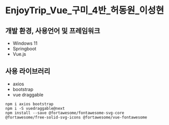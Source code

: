 # EnjoyTrip_Vue_구미_4반_허동원_이성현

## 개발 환경, 사용언어 및 프레임워크
- Windows 11
- Springboot
- Vue.js

## 사용 라이브러리
- axios
- bootstrap
- vue draggable

```
npm i axios bootstrap
npm i -S vuedraggable@next
npm install --save @fortawesome/fontawesome-svg-core @fortawesome/free-solid-svg-icons @fortawesome/vue-fontawesome
```
